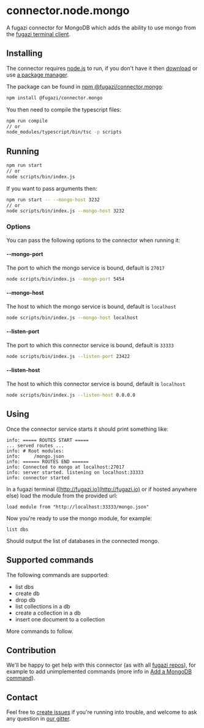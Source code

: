 # connector.node.mongo

A fugazi connector for MongoDB which adds the ability to use mongo from the [fugazi terminal client](https://github.com/fugazi-io/webclient).

## Installing
The connector requires [node.js](https://nodejs.org/en/) to run, if you don't have it then [download](https://nodejs.org/en/download/) or use [a package manager](https://nodejs.org/en/download/package-manager/).  

The package can be found in [npm @fugazi/connector.mongo](https://www.npmjs.com/package/@fugazi/connector.mongo):
```bash
npm install @fugazi/connector.mongo
```

You then need to compile the typescript files:
```bash
npm run compile
// or
node_modules/typescript/bin/tsc -p scripts
```

## Running
```bash
npm run start
// or
node scripts/bin/index.js
```

If you want to pass arguments then:
```bash
npm run start -- --mongo-host 3232
// or
node scripts/bin/index.js --mongo-host 3232
```

### Options
You can pass the following options to the connector when running it:

#### --mongo-port 
The port to which the mongo service is bound, default is `27017`  
```bash
node scripts/bin/index.js --mongo-port 5454
```

#### --mongo-host  
The host to which the mongo service is bound, default is `localhost`  
```bash
node scripts/bin/index.js --mongo-host localhost
```

#### --listen-port  
The port to which this connector service is bound, default is `33333`  
```bash
node scripts/bin/index.js --listen-port 23422
```

#### --listen-host  
The host to which this connector service is bound, default is `localhost`  
```bash
node scripts/bin/index.js --listen-host 0.0.0.0
```

## Using
Once the connector service starts it should print something like:
```
info: ===== ROUTES START =====
... served routes ...
info: # Root modules:
info:     /mongo.json
info: ====== ROUTES END ======
info: Connected to mongo at localhost:27017
info: server started. listening on localhost:33333
info: connector started
```

In a fugazi terminal ([http://fugazi.io](http://fugazi.io) or if hosted anywhere else) load the module from the provided url:
```
load module from "http://localhost:33333/mongo.json"
```

Now you're ready to use the mongo module, for example:
```
list dbs
```
Should output the list of databases in the connected mongo.

## Supported commands
The following commands are supported:
 * list dbs
 * create db
 * drop db
 * list collections in a db
 * create a collection in a db
 * insert one document to a collection
 
 More commands to follow.
 
 ## Contribution
 We'll be happy to get help with this connector (as with all [fugazi repos](https://github.com/fugazi-io)), for example to 
 add unimplemented commands (more info in [Add a MongoDB command](https://github.com/fugazi-io/connector.node.mongo/wiki/Add-a-MongoDB-command)).  
 
 ## Contact
 Feel free to [create issues](https://github.com/fugazi-io/connector.node.mongo/issues) if you're running into trouble, 
 and welcome to ask any question in [our gitter](https://gitter.im/fugazi-io/Lobby).
